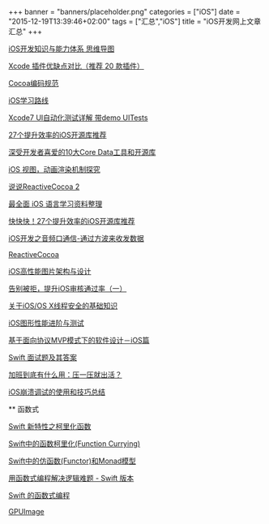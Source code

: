 +++
banner = "banners/placeholder.png"
categories = ["iOS"]
date = "2015-12-19T13:39:46+02:00"
tags = ["汇总","iOS"]
title = "iOS开发网上文章汇总"
+++


[iOS开发知识与能力体系 思维导图](http://blog.csdn.net/hursing/article/details/9020757)

[Xcode 插件优缺点对比（推荐 20 款插件）](http://www.cocoachina.com/ios/20160122/15080.html)

[Cocoa编码规范](https://mp.weixin.qq.com/s?__biz=MzAxMzE2Mjc2Ng==&mid=211692338&idx=1&sn=3eac55a6c93992646271fd808b71534d&scene=0&key=41ecb04b05111003fccc1999a722b07abf9b880d74905c3e9e9f3195f7c3c9aa21f6827d5c4fbcc5fb8cfb474f2fe20c&ascene=0&uin=MTM0ODQyNTk1&devicetype=iMac+MacBookAir7%2C1+OSX+OSX+10.10.5+build(14F1021)&version=11020201&pass_ticket=OUgFBuA2yqcV7ExJVNrQtm5NukTejEXnNHTun2M8jg8%3D)

[iOS学习路线](http://ios.skyfox.org/route.html)

[Xcode7 UI自动化测试详解 带demo UITests](https://mp.weixin.qq.com/s?__biz=MjM5OTM0MzIwMQ==&mid=210096445&idx=2&sn=bb6d418a683d87a455d0ceda42e8f4eb&scene=0&key=41ecb04b051110032885df22f0a34c18ab0b2cadc71f361d71ac9dfdbdb2a19620929cb056973efdb1d1bc3ae43b29c1&ascene=0&uin=MTM0ODQyNTk1&devicetype=iMac+MacBookAir7%2C1+OSX+OSX+10.10.5+build(14F1021)&version=11020201&pass_ticket=OUgFBuA2yqcV7ExJVNrQtm5NukTejEXnNHTun2M8jg8%3D)

[27个提升效率的iOS开源库推荐](http://www.open-open.com/lib/view/open1437486677521.html)

[深受开发者喜爱的10大Core Data工具和开源库](https://mp.weixin.qq.com/s?__biz=MjM5OTM0MzIwMQ==&mid=209576325&idx=1&sn=62083ed06e80fa8dd8f20318ee31b0df&scene=0&key=41ecb04b05111003a76b01197bef31761d66dcf7609c7b9ded3ae313ea35bf9d4d9c769cee22a0565b96aea3c0c982f3&ascene=0&uin=MTM0ODQyNTk1&devicetype=iMac+MacBookAir7%2C1+OSX+OSX+10.10.5+build(14F1021)&version=11020201&pass_ticket=OUgFBuA2yqcV7ExJVNrQtm5NukTejEXnNHTun2M8jg8%3D)

[iOS 视图，动画渲染机制探究](http://mdsa.51cto.com/art/201512/502018.htm)

[说说ReactiveCocoa 2](http://www.cocoachina.com/industry/20140115/7702.html#rd)

[最全面 iOS 语言学习资料整理](http://mobile.51cto.com/iphone-463665.htm)

[快快快！27个提升效率的iOS开源库推荐](https://mp.weixin.qq.com/s?__biz=MjM5OTM0MzIwMQ==&mid=209070496&idx=1&sn=2cdb3a71f27451b213609c400e861861&key=41ecb04b05111003a0a9da8e5f6ee89e8f2ea2f20a0f536f88b89a59e6be2f4b9723020f88b352a408f58f2c6330a733&ascene=0&uin=MTM0ODQyNTk1&devicetype=iMac+MacBookAir7%2C1+OSX+OSX+10.10.5+build(14F1021)&version=11020201&pass_ticket=OUgFBuA2yqcV7ExJVNrQtm5NukTejEXnNHTun2M8jg8%3D)

[iOS开发之音频口通信-通过方波来收发数据](http://www.jianshu.com/p/649e2c341c00)

[Reactive​Cocoa](http://nshipster.cn/reactivecocoa/)

[iOS高性能图片架构与设计](http://zhuanlan.zhihu.com/magilu/20273299)

[告别被拒，提升iOS审核通过率（一）](https://mp.weixin.qq.com/s?__biz=MTEwNTM0ODI0MQ==&mid=400334720&idx=1&sn=218eac621f97bfdf4c6cdd0cfa0932c1&scene=0&uin=MTM0ODQyNTk1&key=41ecb04b051110036cc38da8d788b2c20da966324604ac48afbb2f1b7d75683dc3a07c69ad4575a4836353eecb29fb57&devicetype=iMac+MacBookAir7%2C1+OSX+OSX+10.10.5+build(14F1021)&version=11020201&lang=zh_CN&pass_ticket=OUgFBuA2yqcV7ExJVNrQtm5NukTejEXnNHTun2M8jg8%3D)

[关于iOS/OS X线程安全的基础知识](http://www.cocoachina.com/ios/20151228/14799.html)

[iOS图形性能进阶与测试](https://mp.weixin.qq.com/s?__biz=MzAxMzE2Mjc2Ng==&mid=207452636&idx=1&sn=b248268f74787344f0d356a68613eba9&key=41ecb04b05111003d3ffb4d5f375a947fbc426cb05563ebdcd081c965d7beea12f9a812e3fb24d1c3e1c497f4192b840&ascene=0&uin=MTM0ODQyNTk1&devicetype=iMac+MacBookAir7%2C1+OSX+OSX+10.10.5+build(14F1021)&version=11020201&pass_ticket=OUgFBuA2yqcV7ExJVNrQtm5NukTejEXnNHTun2M8jg8%3D)

[基于面向协议MVP模式下的软件设计－iOS篇](http://www.cocoachina.com/ios/20151223/14768.html)

[Swift 面试题及其答案](https://mp.weixin.qq.com/s?__biz=MzAxMzE2Mjc2Ng==&mid=211921852&idx=2&sn=6593db36efd13b25a9165cd574293950&scene=0&key=41ecb04b05111003102dc791430b82c735180f244f439b800ec0a945ebf728f017326a04298bbb96cb883e601e40b64a&ascene=0&uin=MTM0ODQyNTk1&devicetype=iMac+MacBookAir7%2C1+OSX+OSX+10.10.5+build(14F1021)&version=11020201&pass_ticket=OUgFBuA2yqcV7ExJVNrQtm5NukTejEXnNHTun2M8jg8%3D)

[加班到底有什么用：压一压就出活？](http://www.cocoachina.com/programmer/20151224/14782.html)

[iOS崩溃调试的使用和技巧总结](http://www.cocoachina.com/ios/20151218/14748.html)

** 函数式

[Swift 新特性之柯里化函数](http://www.cocoachina.com/swift/20150430/11729.html)

[Swift中的函数柯里化(Function Currying)](http://www.cocoachina.com/ios/20141110/10166.html)

[Swift中的仿函数(Functor)和Monad模型](http://www.cocoachina.com/ios/20150216/11176.html)

[用函数式编程解决逻辑难题 - Swift 版本](http://www.cocoachina.com/swift/20150316/11341.html)

[Swift 的函数式编程](http://www.cocoachina.com/swift/20150106/10843.html)

[GPUImage](http://www.cnblogs.com/salam/tag/GPUImage/)